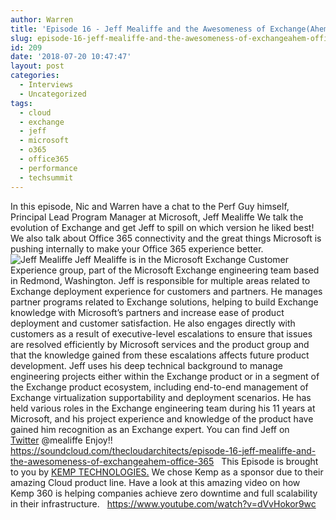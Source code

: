 ```yaml
---
author: Warren
title: 'Episode 16 - Jeff Mealiffe and the Awesomeness of Exchange(Ahem, Office 365)'
slug: episode-16-jeff-mealiffe-and-the-awesomeness-of-exchangeahem-office-365
id: 209
date: '2018-07-20 10:47:47'
layout: post
categories:
  - Interviews
  - Uncategorized
tags:
  - cloud
  - exchange
  - jeff
  - microsoft
  - o365
  - office365
  - performance
  - techsummit
---
```


In this episode, Nic and Warren have a chat to the Perf Guy himself, Principal Lead Program Manager at Microsoft, Jeff Mealiffe We talk the evolution of Exchange and get Jeff to spill on which version he liked best! We also talk about Office 365 connectivity and the great things Microsoft is pushing internally to make your Office 365 experience better. ![Jeff Mealiffe](https://media.licdn.com/dms/image/C4D03AQFtErizX5aIGQ/profile-displayphoto-shrink_200_200/0?e=1537401600&v=beta&t=JG22qdzuUzEN937TyMk-CkIo4fVYMlwI-HETnPAexGQ) Jeff Mealiffe is in the Microsoft Exchange Customer Experience group, part of the Microsoft Exchange engineering team based in Redmond, Washington. Jeff is responsible for multiple areas related to Exchange deployment experience for customers and partners. He manages partner programs related to Exchange solutions, helping to build Exchange knowledge with Microsoft’s partners and increase ease of product deployment and customer satisfaction. He also engages directly with customers as a result of executive-level escalations to ensure that issues are resolved efficiently by Microsoft services and the product group and that the knowledge gained from these escalations affects future product development. Jeff uses his deep technical background to manage engineering projects either within the Exchange product or in a segment of the Exchange product ecosystem, including end-to-end management of Exchange virtualization supportability and deployment scenarios. He has held various roles in the Exchange engineering team during his 11 years at Microsoft, and his project experience and knowledge of the product have gained him recognition as an Exchange expert. You can find Jeff on [Twitter](https://twitter.com/mealiffe) @mealiffe Enjoy!!   https://soundcloud.com/thecloudarchitects/episode-16-jeff-mealiffe-and-the-awesomeness-of-exchangeahem-office-365   This Episode is brought to you by [KEMP TECHNOLOGIES.](https://kemptechnologies.com) We chose Kemp as a sponsor due to their amazing Cloud product line. Have a look at this amazing video on how Kemp 360 is helping companies achieve zero downtime and full scalability in their infrastructure.   https://www.youtube.com/watch?v=dVvHokor9wc